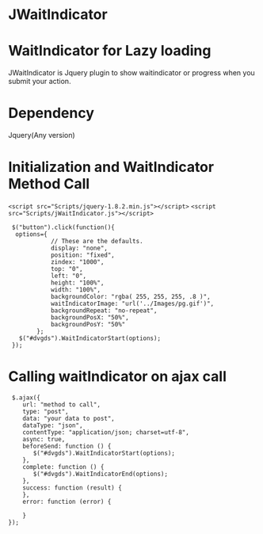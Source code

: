 JWaitIndicator
==============

WaitIndicator for Lazy loading
===============================

JWaitIndicator is Jquery plugin to show waitindicator or progress when you submit your action.

Dependency
===============================
Jquery(Any version)

 
Initialization and WaitIndicator Method Call
===============================
`<script src="Scripts/jquery-1.8.2.min.js"></script>`
`<script src="Scripts/jWaitIndicator.js"></script>`
```
 $("button").click(function(){
  options={
            // These are the defaults.
            display: "none",
            position: "fixed",
            zindex: "1000",
            top: "0",
            left: "0",
            height: "100%",
            width: "100%",
            backgroundColor: "rgba( 255, 255, 255, .8 )",
            waitIndicatorImage: "url('../Images/pg.gif')",
            backgroundRepeat: "no-repeat",
            backgroundPosX: "50%",
            backgroundPosY: "50%"
        };
   $("#dvgds").WaitIndicatorStart(options);
 });
 ```
 
Calling waitIndicator on ajax call
===============================
```
 $.ajax({
    url: "method to call",
    type: "post",
    data: "your data to post",
    dataType: "json",
    contentType: "application/json; charset=utf-8",
    async: true,
    beforeSend: function () {
       $("#dvgds").WaitIndicatorStart(options);
    },
    complete: function () {
       $("#dvgds").WaitIndicatorEnd(options);
    },
    success: function (result) {
    },
    error: function (error) {

    }
});
```

